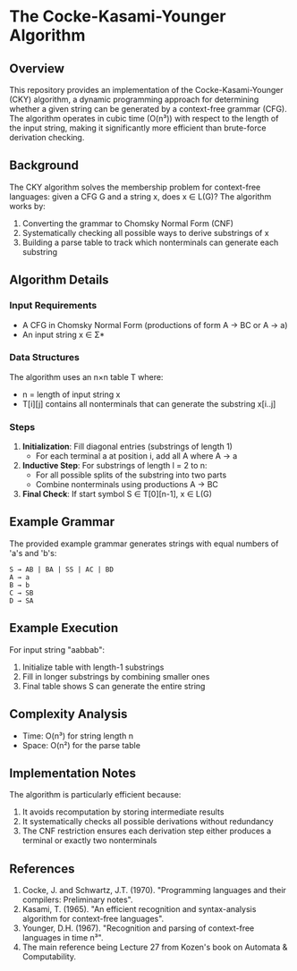 # The Cocke-Kasami-Younger Algorithm 

## Overview
This repository provides an implementation of the Cocke-Kasami-Younger (CKY) algorithm, a dynamic programming approach for determining whether a given string can be generated by a context-free grammar (CFG). The algorithm operates in cubic time (O(n³)) with respect to the length of the input string, making it significantly more efficient than brute-force derivation checking.

## Background
The CKY algorithm solves the membership problem for context-free languages: given a CFG G and a string x, does x ∈ L(G)? The algorithm works by:
1. Converting the grammar to Chomsky Normal Form (CNF)
2. Systematically checking all possible ways to derive substrings of x
3. Building a parse table to track which nonterminals can generate each substring

## Algorithm Details

### Input Requirements
- A CFG in Chomsky Normal Form (productions of form A → BC or A → a)
- An input string x ∈ Σ*

### Data Structures
The algorithm uses an n×n table T where:
- n = length of input string x
- T[i][j] contains all nonterminals that can generate the substring x[i..j]

### Steps
1. **Initialization**: Fill diagonal entries (substrings of length 1)
   - For each terminal a at position i, add all A where A → a
2. **Inductive Step**: For substrings of length l = 2 to n:
   - For all possible splits of the substring into two parts
   - Combine nonterminals using productions A → BC
3. **Final Check**: If start symbol S ∈ T[0][n-1], x ∈ L(G)

## Example Grammar
The provided example grammar generates strings with equal numbers of 'a's and 'b's:
```
S → AB | BA | SS | AC | BD
A → a
B → b
C → SB
D → SA
```

## Example Execution
For input string "aabbab":
1. Initialize table with length-1 substrings
2. Fill in longer substrings by combining smaller ones
3. Final table shows S can generate the entire string

## Complexity Analysis
- Time: O(n³) for string length n
- Space: O(n²) for the parse table

## Implementation Notes
The algorithm is particularly efficient because:
1. It avoids recomputation by storing intermediate results
2. It systematically checks all possible derivations without redundancy
3. The CNF restriction ensures each derivation step either produces a terminal or exactly two nonterminals

## References
1. Cocke, J. and Schwartz, J.T. (1970). "Programming languages and their compilers: Preliminary notes".
2. Kasami, T. (1965). "An efficient recognition and syntax-analysis algorithm for context-free languages".
3. Younger, D.H. (1967). "Recognition and parsing of context-free languages in time n³".
4. The main reference being Lecture 27 from Kozen's book on Automata & Computability.

